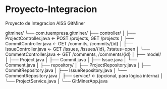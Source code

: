 # Proyecto-Integracion
Proyecto de Integracion AISS GitMiner

gitminer/
└── com.tuempresa.gitminer/
    ├── controller/
    │   ├── ProjectController.java             ← POST /projects, GET /projects
    │   ├── CommitController.java              ← GET /commits, /commits/{id}
    │   ├── IssueController.java               ← GET /issues, /issues/{id}, ?status=open
    │   └── CommentController.java             ← GET /comments, /comments/{id}
    │
    ├── model/
    │   ├── Project.java
    │   ├── Commit.java
    │   ├── Issue.java
    │   └── Comment.java
    │
    ├── repository/
    │   ├── ProjectRepository.java
    │   ├── CommitRepository.java
    │   ├── IssueRepository.java
    │   └── CommentRepository.java
    │
    ├── service/                               ← (opcional, para lógica interna)
    │   └── ProjectService.java
    │
    └── GitMinerApp.java
